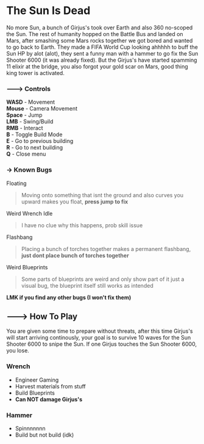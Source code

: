 # The Sun Is Dead
No more Sun, a bunch of Girjus's took over Earth and also 360 no-scoped the Sun. The rest of humanity hopped on the Battle Bus and landed on Mars, after smashing some Mars rocks together we got bored and wanted to go back to Earth. 
They made a FIFA World Cup looking ahhhhh to buff the Sun HP by alot (alot), they sent a funny man with a hammer to go fix the Sun Shooter 6000 (it was already fixed). But the Girjus's have started spamming 11 elixir at the bridge, you also forgot your gold scar on Mars, good thing king tower is activated.
### ---> Controls
**WASD** - Movement <br>
**Mouse** - Camera Movement <br>
**Space** - Jump <br>
**LMB** - Swing/Build <br>
**RMB** - Interact <br>
**B** - Toggle Build Mode <br>
**E** - Go to previous building <br>
**R** - Go to next building <br>
**Q** - Close menu <br>

### -> Known Bugs
Floating <br>
> Moving onto something that isnt the ground and also curves you upward makes you float, **press jump to fix** <br>

Weird Wrench Idle <br>
> I have no clue why this happens, prob skill issue <br>

Flashbang <br>
> Placing a bunch of torches together makes a permanent flashbang, **just dont place bunch of torches together** <br>

Weird Blueprints <br>
> Some parts of blueprints are weird and only show part of it just a visual bug, the blueprint itself still works as intended <br>

**LMK if you find any other bugs (I won't fix them)**

## ---> How To Play
You are given some time to prepare without threats, after this time Girjus's will start arriving continously, your goal is to survive 10 waves for the Sun Shooter 6000 to snipe the Sun. If one Girjus touches the Sun Shooter 6000, you lose.
### Wrench
- Engineer Gaming
- Harvest materials from stuff
- Build Blueprints
- **Can NOT damage Girjus's**
### Hammer
- Spinnnnnnn
- Build but not build (idk)



